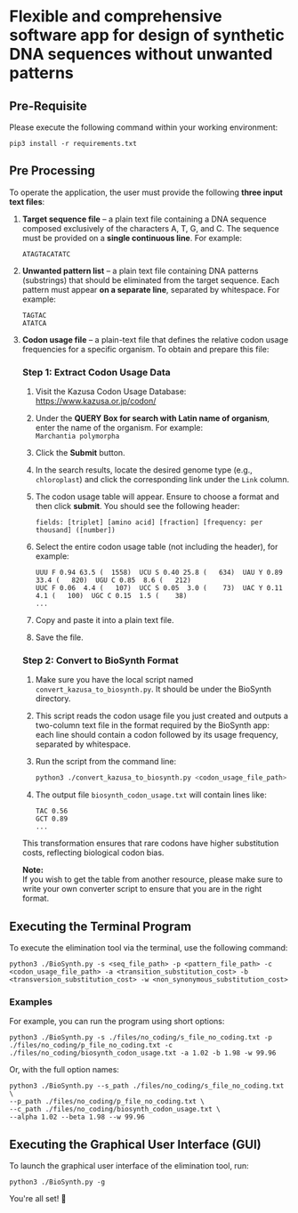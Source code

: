 # Flexible and comprehensive software app for design of synthetic DNA sequences without unwanted patterns

## Pre-Requisite

Please execute the following command within your working environment:

```
pip3 install -r requirements.txt
```

## Pre Processing

To operate the application, the user must provide the following **three input text files**:

1. **Target sequence file** – a plain text file containing a DNA sequence composed exclusively of the characters A, T,
   G, and C. The sequence must be provided on a **single continuous line**. For example:

    ```
    ATAGTACATATC
    ```

2. **Unwanted pattern list** – a plain text file containing DNA patterns (substrings) that should be eliminated from the
   target sequence. Each pattern must appear **on a separate line**, separated by whitespace. For example:

    ```
    TAGTAC
    ATATCA
    ```

3. **Codon usage file** – a plain-text file that defines the relative codon usage frequencies for a specific organism.
   To obtain and prepare this file:

   ### Step 1: Extract Codon Usage Data

    1. Visit the Kazusa Codon Usage Database:  
       https://www.kazusa.or.jp/codon/

    2. Under the **QUERY Box for search with Latin name of organism**, enter the name of the organism. For example:  
       `Marchantia polymorpha`

    3. Click the **Submit** button.

    4. In the search results, locate the desired genome type (e.g., `chloroplast`) and click the corresponding link
       under the `Link` column.

    5. The codon usage table will appear. Ensure to choose a format and then click **submit**. You should see the
       following header:

        ```
        fields: [triplet] [amino acid] [fraction] [frequency: per thousand] ([number])
        ```

    6. Select the entire codon usage table (not including the header), for example:

        ```
        UUU F 0.94 63.5 (  1558)  UCU S 0.40 25.8 (   634)  UAU Y 0.89 33.4 (   820)  UGU C 0.85  8.6 (   212)
        UUC F 0.06  4.4 (   107)  UCC S 0.05  3.0 (    73)  UAC Y 0.11  4.1 (   100)  UGC C 0.15  1.5 (    38)
        ...
        ```

    7. Copy and paste it into a plain text file.

    8. Save the file.

   ### Step 2: Convert to BioSynth Format

    1. Make sure you have the local script named `convert_kazusa_to_biosynth.py`. It should be under the BioSynth
       directory.

    2. This script reads the codon usage file you just created and outputs a two-column text file in the format required
       by the BioSynth app: each line should contain a codon followed by its usage frequency, separated by whitespace.

    3. Run the script from the command line:

        ```bash
        python3 ./convert_kazusa_to_biosynth.py <codon_usage_file_path>
        ```

    4. The output file `biosynth_codon_usage.txt` will contain lines like:

        ```
        TAC 0.56
        GCT 0.89
        ...
        ```

   This transformation ensures that rare codons have higher substitution costs, reflecting biological codon bias.

   **Note:**  
   If you wish to get the table from another resource, please make sure to write your own converter script to ensure
   that you are in the right format.

## Executing the Terminal Program

To execute the elimination tool via the terminal, use the following command:

```
python3 ./BioSynth.py -s <seq_file_path> -p <pattern_file_path> -c <codon_usage_file_path> -a <transition_substitution_cost> -b <transversion_substitution_cost> -w <non_synonymous_substitution_cost>
```

### Examples
For example, you can run the program using short options:

```
python3 ./BioSynth.py -s ./files/no_coding/s_file_no_coding.txt -p ./files/no_coding/p_file_no_coding.txt -c ./files/no_coding/biosynth_codon_usage.txt -a 1.02 -b 1.98 -w 99.96
```

Or, with the full option names:

```
python3 ./BioSynth.py --s_path ./files/no_coding/s_file_no_coding.txt \
--p_path ./files/no_coding/p_file_no_coding.txt \
--c_path ./files/no_coding/biosynth_codon_usage.txt \
--alpha 1.02 --beta 1.98 --w 99.96
```

## Executing the Graphical User Interface (GUI)

To launch the graphical user interface of the elimination tool, run:

```
python3 ./BioSynth.py -g
```

You're all set! 🚀
